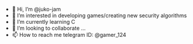 - 👋 Hi, I’m @juko-jam
- 👀 I’m interested in  developing games/creating new security algorithms
- 🌱 I’m currently learning C
- 💞️ I’m looking to collaborate ...
- 📫 How to reach me telegram ID: @gamer_124

<!---
juko-jam/juko-jam is a ✨ special ✨ repository because its `README.md` (this file) appears on your GitHub profile.
You can click the Preview link to take a look at your changes.
--->
